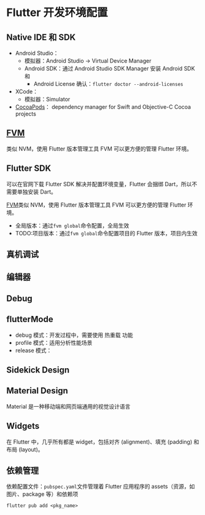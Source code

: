 # Flutter 开发环境配置

## Native IDE 和 SDK

- Android Studio：
  - 模拟器：Android Studio -> Virtual Device Manager
  - Android SDK：通过 Android Studio SDK Manager 安装 Android SDK 和
    - Android License 确认：`flutter doctor --android-licenses`
- XCode：
  - 模拟器：Simulator
- [CocoaPods](https://cocoapods.org/)： dependency manager for Swift and Objective-C Cocoa projects

## [FVM](https://fvm.app/)

类似 NVM，使用 Flutter 版本管理工具 FVM 可以更方便的管理 Flutter 环境。

## Flutter SDK

可以在官网下载 Flutter SDK 解决并配置环境变量，Flutter 会捆绑 Dart，所以不需要单独安装 Dart。

[FVM](https://fvm.app/)类似 NVM，使用 Flutter 版本管理工具 FVM 可以更方便的管理 Flutter 环境。

- 全局版本：通过`fvm global`命令配置，全局生效
- TODO:项目版本：通过`fvm global`命令配置项目的 Flutter 版本，项目内生效

## 真机调试

## 编辑器

## Debug

## flutterMode

- debug 模式：开发过程中，需要使用 热重载 功能
- profile 模式：适用分析性能场景
- release 模式：

## Sidekick Design

## Material Design

Material 是一种移动端和网页端通用的视觉设计语言

## Widgets

在 Flutter 中，几乎所有都是 widget，包括对齐 (alignment)、填充 (padding) 和布局 (layout)。

## 依赖管理

依赖配置文件：`pubspec.yaml`文件管理着 Flutter 应用程序的 assets（资源，如图片、package 等）和依赖项

`flutter pub add <pkg_name>`
